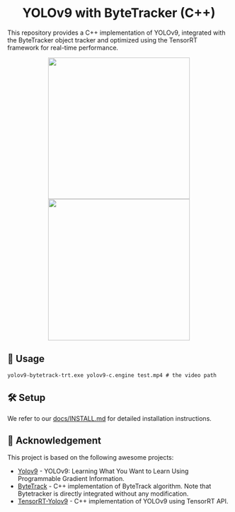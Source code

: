 
<h1 align="center"><span>YOLOv9 with ByteTracker (C++)</span></h1>

This repository provides a C++ implementation of YOLOv9, integrated with the ByteTracker object tracker and optimized using the TensorRT framework for real-time performance.

<p align="center" margin: 0 auto;>
  <img src="assets/demo.gif" width="320px" />
  <img src="assets/highway.gif" width="320px" />
</p>

## 🚀 Usage

``` shell
yolov9-bytetrack-trt.exe yolov9-c.engine test.mp4 # the video path
```

## 🛠️ Setup

We refer to our [docs/INSTALL.md](https://github.com/spacewalk01/tensorrt-yolov9/blob/main/docs/INSTALL.md) for detailed installation instructions.

## 👏 Acknowledgement

This project is based on the following awesome projects:
- [Yolov9](https://github.com/WongKinYiu/yolov9) - YOLOv9: Learning What You Want to Learn Using Programmable Gradient Information.
- [ByteTrack](https://github.com/Vertical-Beach/ByteTrack-cpp) - C++ implementation of ByteTrack algorithm. Note that Bytetracker is directly integrated without any modification.
- [TensorRT-Yolov9](https://github.com/spacewalk01/tensorrt-yolov9) - C++ implementation of YOLOv9 using TensorRT API.
